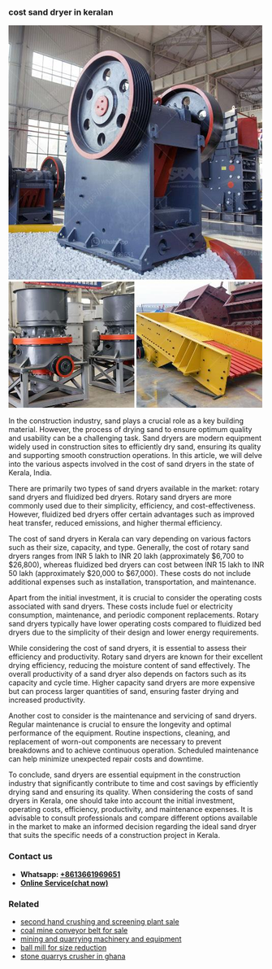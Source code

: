 <h3>cost sand dryer in keralan</h3><img src='1708499383.jpg' alt=''><p>In the construction industry, sand plays a crucial role as a key building material. However, the process of drying sand to ensure optimum quality and usability can be a challenging task. Sand dryers are modern equipment widely used in construction sites to efficiently dry sand, ensuring its quality and supporting smooth construction operations. In this article, we will delve into the various aspects involved in the cost of sand dryers in the state of Kerala, India.</p><p>There are primarily two types of sand dryers available in the market: rotary sand dryers and fluidized bed dryers. Rotary sand dryers are more commonly used due to their simplicity, efficiency, and cost-effectiveness. However, fluidized bed dryers offer certain advantages such as improved heat transfer, reduced emissions, and higher thermal efficiency.</p><p>The cost of sand dryers in Kerala can vary depending on various factors such as their size, capacity, and type. Generally, the cost of rotary sand dryers ranges from INR 5 lakh to INR 20 lakh (approximately $6,700 to $26,800), whereas fluidized bed dryers can cost between INR 15 lakh to INR 50 lakh (approximately $20,000 to $67,000). These costs do not include additional expenses such as installation, transportation, and maintenance.</p><p>Apart from the initial investment, it is crucial to consider the operating costs associated with sand dryers. These costs include fuel or electricity consumption, maintenance, and periodic component replacements. Rotary sand dryers typically have lower operating costs compared to fluidized bed dryers due to the simplicity of their design and lower energy requirements.</p><p>While considering the cost of sand dryers, it is essential to assess their efficiency and productivity. Rotary sand dryers are known for their excellent drying efficiency, reducing the moisture content of sand effectively. The overall productivity of a sand dryer also depends on factors such as its capacity and cycle time. Higher capacity sand dryers are more expensive but can process larger quantities of sand, ensuring faster drying and increased productivity.</p><p>Another cost to consider is the maintenance and servicing of sand dryers. Regular maintenance is crucial to ensure the longevity and optimal performance of the equipment. Routine inspections, cleaning, and replacement of worn-out components are necessary to prevent breakdowns and to achieve continuous operation. Scheduled maintenance can help minimize unexpected repair costs and downtime.</p><p>To conclude, sand dryers are essential equipment in the construction industry that significantly contribute to time and cost savings by efficiently drying sand and ensuring its quality. When considering the costs of sand dryers in Kerala, one should take into account the initial investment, operating costs, efficiency, productivity, and maintenance expenses. It is advisable to consult professionals and compare different options available in the market to make an informed decision regarding the ideal sand dryer that suits the specific needs of a construction project in Kerala.</p><h3>Contact us</h3><ul><li><strong>Whatsapp:&nbsp;<a href="https://wa.me/8613661969651">+8613661969651</a></strong></li><li><a href="https://swt.shibang-china.com/?git&amp;zhl&amp;cost sand dryer in keralan"><strong>Online Service(chat now)</strong></a></li></ul><h3>Related</h3><ul><li><a href='second hand crushing and screening plant sale.md'>second hand crushing and screening plant sale</a></li><li><a href='coal mine conveyor belt for sale.md'>coal mine conveyor belt for sale</a></li><li><a href='mining and quarrying machinery and equipment.md'>mining and quarrying machinery and equipment</a></li><li><a href='ball mill for size reduction.md'>ball mill for size reduction</a></li><li><a href='stone quarrys crusher in ghana.md'>stone quarrys crusher in ghana</a></li></ul>